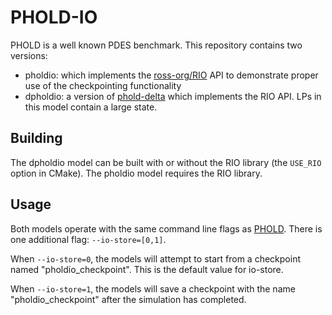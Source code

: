 PHOLD-IO
========

PHOLD is a well known PDES benchmark.
This repository contains two versions:

- pholdio: which implements the [ross-org/RIO](http://github.com/ross-org/RIO) API to demonstrate proper use of the checkpointing functionality
- dpholdio: a version of [phold-delta](https://github.com/ross-org/ROSS-Models/tree/master/phold-delta) which implements the RIO API.
  LPs in this model contain a large state.

## Building

The dpholdio model can be built with or without the RIO library (the `USE_RIO` option in CMake).
The pholdio model requires the RIO library.

## Usage

Both models operate with the same command line flags as [PHOLD](https://github.com/ross-org/ROSS/tree/master/models/phold).
There is one additional flag: `--io-store=[0,1]`.

When `--io-store=0`, the models will attempt to start from a checkpoint named "pholdio_checkpoint". This is the default value for io-store.

When `--io-store=1`, the models will save a checkpoint with the name "pholdio_checkpoint" after the simulation has completed.
